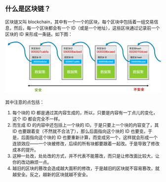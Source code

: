 ## 什么是区块链？

区块链又叫 blockchain，其中有一个一个的区块，每个区块中包括着一组交易信息，然后，每一个区块都会有一个 ID（或是一个地址），这些区块通过记录前一个区块的 ID 来形成一条链。如下图：



![](1.png)

其中注意的点包括：



1. 每个块的 ID 都是通过其内容生成的，所以，只要是内容有一丁点儿的变化，这个 ID 都会完全不一样。
2. 而生成 ID 的内容中还包括上一个块的 ID。于是只要上一个块的内容变了，其 ID 也要跟着变（不然就不合法了），那么后面指向这个块的 ID 也要变。于是，后面指向这个块的 ID 也要重新计算，而变成另一个，这样就会形成一个连锁效应——一个块被修改，后续的所有块都要跟着一起改。于是导致了修改成本的提升。
3. 这种一处改，处处改的方式，并不代表不能篡改，而只是让修改面比较大，让你的改动麻烦一点。
4. 越旧的区块的篡改会造成越大面积的修改，于是越旧的区块就不容易篡改，就越安全。反之，越新的区块就越不安全。

